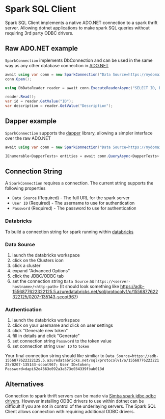 # Spark SQL Client

Spark SQL Client implements a native ADO.NET connection to a spark thrift server. Allowing dotnet applications to make spark SQL queries without requiring 3rd party ODBC drivers.


## Raw ADO.NET example

`SparkConnection` implements DbConnection and can be used in the same way as any other database connection in [ADO.NET](https://docs.microsoft.com/en-us/dotnet/framework/data/adonet/ado-net-code-examples)

```csharp
await using var conn = new SparkConnection("Data Source=https://mydomain.net/path/to/thrift/server; User ID=myusername; Password=pa55w0rd");
conn.Open();

using DbDataReader reader = await conn.ExecuteReaderAsync("SELECT ID, Description FROM Entities");

reader.Read();
var id = reader.GetValue("ID");
var description = reader.GetValue("Description");
```

## Dapper example
`SparkConnection` supports the [dapper](https://github.com/StackExchange/Dapper) library, allowing a simpler interface over the raw ADO.NET

```csharp
await using var conn = new SparkConnection("Data Source=https://mydomain.net/path/to/thrift/server; User ID=myusername; Password=pa55w0rd");

IEnumerable<DapperTests> entities = await conn.QueryAsync<DapperTests>("SELECT ID, Description FROM Entities");

```

## Connection String
A `SparkConnection` requires a connection. The current string supports the following properties
* `Data Source` (Required) - The full URL for the spark server
* `User ID` (Required) - The username to use for authentication
* `Password` (Required) - The password to use for authentication

### Databricks
To build  a connection string for spark running within [databricks](https://databricks.com/)

### Data Source
1. launch the databricks workspace
1. click on the Clusters icon
1. click a cluster
1. expand "Advanced Options"
1. click the JDBC/ODBC tab
1. set the connection string `Data Source` as `https://<server-hostname>/<http-path>` (It should look something like https://adb-1556877622322125.5.azuredatabricks.net/sql/protocolv1/o/1556877622322125/0207-135143-scoot967)

### Authentication
1. launch the databricks workspace
1. click on your username and click on user settings
1. click "Generate new token"
1. fill in details and click "Generate"
1. set connection string `Password` to the token value
1. set connection string `User ID` to `token`

Your final connection string should like similiar to
`Data Source=https://adb-1556877622322125.5.azuredatabricks.net/sql/protocolv1/o/1556877622322125/0207-135143-scoot967; User ID=token; Password=dapi62e4563e092a3a573e034339fbab013d`

## Alternatives
Connection to spark thrift servers can be made via [Simba spark jdbc odbc drivers](https://www.simba.com/drivers/spark-jdbc-odbc/). However installing ODBC drivers to use within dotnet can be difficult if you are not in control of the underlaying servers. The Spark SQL Client allows connection with requiring additional ODBC drivers.
